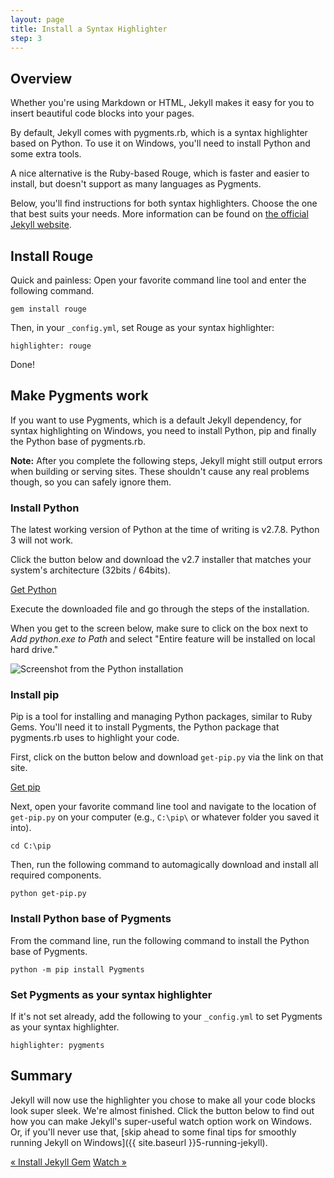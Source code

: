 ```yaml
---
layout: page
title: Install a Syntax Highlighter
step: 3
---
```


## Overview

Whether you're using Markdown or HTML, Jekyll makes it easy for you to insert beautiful code blocks into your pages.

By default, Jekyll comes with pygments.rb, which is a syntax highlighter based on Python. To use it on Windows, you'll need to install Python and some extra tools.

A nice alternative is the Ruby-based Rouge, which is faster and easier to install, but doesn't support as many languages as Pygments.

Below, you'll find instructions for both syntax highlighters. Choose the one that best suits your needs. More information can be found on [the official Jekyll website](http://jekyllrb.com/docs/templates/#code-snippet-highlighting).

## Install Rouge

Quick and painless: Open your favorite command line tool and enter the following command.

~~~
gem install rouge
~~~

Then, in your `_config.yml`, set Rouge as your syntax highlighter:

~~~
highlighter: rouge
~~~

Done!

## Make Pygments work

If you want to use Pygments, which is a default Jekyll dependency, for syntax highlighting on Windows, you need to install Python, pip and finally the Python base of pygments.rb.

**Note:** After you complete the following steps, Jekyll might still output errors when building or serving sites. These shouldn't cause any real problems though, so you can safely ignore them.

### Install Python

The latest working version of Python at the time of writing is v2.7.8. Python 3 will not work.

Click the button below and download the v2.7 installer that matches your system's architecture (32bits / 64bits).

<a href="http://www.python.org/download/" class="button-external" target="_blank">Get Python</a>

Execute the downloaded file and go through the steps of the installation.

When you get to the screen below, make sure to click on the box next to *Add python.exe to Path* and select "Entire feature will be installed on local hard drive."

<img alt="Screenshot from the Python installation" src="../public/img/python-path.png" class="img-nice">

### Install pip

Pip is a tool for installing and managing Python packages, similar to Ruby Gems. You'll need it to install Pygments, the Python package that pygments.rb uses to highlight your code.

First, click on the button below and download `get-pip.py` via the link on that site.

<a href="https://pip.pypa.io/en/latest/installing.html" class="button-external" target="_blank">Get pip</a>

Next, open your favorite command line tool and navigate to the location of `get-pip.py` on your computer (e.g., `C:\pip\` or whatever folder you saved it into).

~~~
cd C:\pip
~~~

Then, run the following command to automagically download and install all required components.

~~~
python get-pip.py
~~~

### Install Python base of Pygments

From the command line, run the following command to install the Python base of Pygments.

~~~
python -m pip install Pygments
~~~

### Set Pygments as your syntax highlighter

If it's not set already, add the following to your `_config.yml` to set Pygments as your syntax highlighter.

~~~
highlighter: pygments
~~~

## Summary

Jekyll will now use the highlighter you chose to make all your code blocks look super sleek. We're almost finished. Click the button below to find out how you can make Jekyll's super-useful watch option work on Windows. Or, if you'll never use that, [skip ahead to some final tips for smoothly running Jekyll on Windows]({{ site.baseurl }}5-running-jekyll).

<div class="pagination">
  <a class="pagination-item older" href="{{ site.baseurl }}2-jekyll-gem">&laquo; Install Jekyll Gem</a>
  <a class="pagination-item newer" href="{{ site.baseurl }}4-wdm-gem">Watch &raquo;</a>
</div>
